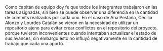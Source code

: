 Como capitán de equipo doy fe que todos los integrantes trabajaron en las tareas asignadas, sin bien se puede observar una diferencia en la cantidad de commits realizados por cada uno. En el caso de Ana Pestaña, Cecilia Alonzo y Lourdes Catalán se vieron en la necesidad de utilizar un repositorio ajeno para evitar crear conflictos en el repositorio del proyecto, porque tuvieron inconvenientes cuando intentaban actualizar el estado de sus avances, sin embargo esto no influyó negativamente en la cantidad de trabajo que cada una aportó.